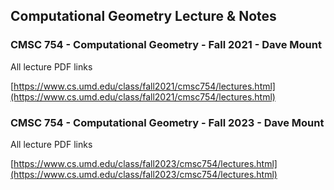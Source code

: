 
## Computational Geometry Lecture & Notes

### CMSC 754 - Computational Geometry - Fall 2021 - Dave Mount

All lecture PDF links

[https://www.cs.umd.edu/class/fall2021/cmsc754/lectures.html](https://www.cs.umd.edu/class/fall2021/cmsc754/lectures.html)

### CMSC 754 - Computational Geometry - Fall 2023 - Dave Mount

All lecture PDF links

[https://www.cs.umd.edu/class/fall2023/cmsc754/lectures.html](https://www.cs.umd.edu/class/fall2023/cmsc754/lectures.html)